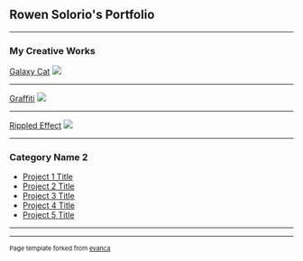 ## Rowen Solorio's Portfolio

---

### My Creative Works
[Galaxy Cat](/sample_page)
<img src="images/dummy_thumbnail.jpg?raw=true"/>

---
[Graffiti](/pdf/sample_presentation.pdf)
<img src="images/dummy_thumbnail.jpg?raw=true"/>

---
[Rippled Effect](http://example.com/)
<img src="images/dummy_thumbnail.jpg?raw=true"/>

---

### Category Name 2

- [Project 1 Title](http://example.com/)
- [Project 2 Title](http://example.com/)
- [Project 3 Title](http://example.com/)
- [Project 4 Title](http://example.com/)
- [Project 5 Title](http://example.com/)

---




---
<p style="font-size:11px">Page template forked from <a href="https://github.com/evanca/quick-portfolio">evanca</a></p>
<!-- Remove above link if you don't want to attibute -->

